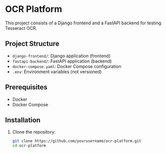 # OCR Platform

This project consists of a Django frontend and a FastAPI backend for testing Tesseract OCR.

## Project Structure

- `django-frontend/`: Django application (frontend)
- `fastapi-backend/`: FastAPI application (backend)
- `docker-compose.yaml`: Docker Compose configuration
- `.env`: Environment variables (not versioned)

## Prerequisites

- Docker
- Docker Compose

## Installation

1. Clone the repository:
   ```bash
   git clone https://github.com/yourusername/ocr-platform.git
   cd ocr-platform